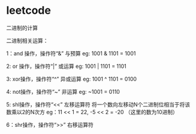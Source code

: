 # leetcode
二进制的计算

二进制相关运算：

  1：and 操作，操作符“&”  与预算
    eg: 1001 & 1101 = 1001
  
  2: or 操作，操作符“|”  或运算
    eg: 1001 | 1101 = 1101
    
  3: xor操作，操作符“^”  异或运算
    eg: 1001 ^ 1101 = 0100
    
  4: not操作，操作符“~”  非运算
    eg: ~1001 = 0110 
    
  5: shl操作，操作符“<<” 左移运算符
    将一个数向左移动N个二进制位相当于将该数乘以2的N次方 eg：11 << 1 = 22, -5 << 2 = -20 （这里的数为10进制）
    
  6：shr操作，操作符“>>”  右移运算符
    
 
